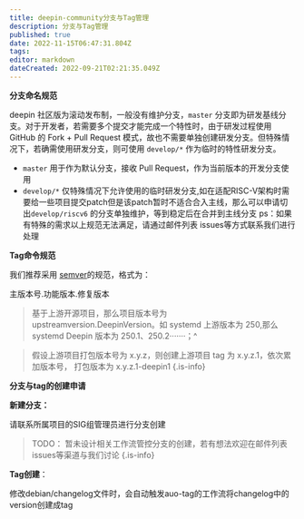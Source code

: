 ```yaml
---
title: deepin-community分支与Tag管理
description: 分支与Tag管理
published: true
date: 2022-11-15T06:47:31.804Z
tags: 
editor: markdown
dateCreated: 2022-09-21T02:21:35.049Z
---
```


**分支命名规范**

deepin 社区版为滚动发布制，一般没有维护分支，`master` 分支即为研发基线分支。对于开发者，若需要多个提交才能完成一个特性时，由于研发过程使用 GitHub 的 Fork + Pull Request 模式，故也不需要单独创建研发分支。但特殊情况下，若确需使用研发分支，则可使用 `develop/*` 作为临时的特性研发分支。


*  `master` 用于作为默认分支，接收 Pull Request，作为当前版本的开发分支使用
*  `develop/*` 仅特殊情况下允许使用的临时研发分支,如在适配RISC-V架构时需要给一些项目提交patch但是该patch暂时不适合合入主线，那么可以申请切出`develop/riscv6` 的分支单独维护，等到稳定后在合并到主线分支
   ps：如果有特殊的需求以上规范无法满足，请通过邮件列表 issues等方式联系我们进行处理

 

**Tag命令规范**

我们推荐采用 [semver](https://semver.org/lang/zh-CN/)的规范，格式为：

主版本号.功能版本.修复版本

> 基于上游开源项目，那么项目版本号为 upstreamversion.DeepinVersion。如 systemd 上游版本为 250,那么 systemd Deepin 版本为 250.1、250.2·······；^

> 假设上游项目打包版本号为 x.y.z，则创建上游项目 tag 为 x.y.z.1，依次累加版本号， 打包版本为 x.y.z.1-deepin1
{.is-info}


**分支与tag的创建申请**

**新建分支：**

请联系所属项目的SIG组管理员进行分支创建

> TODO： 暂未设计相关工作流管控分支的创建，若有想法欢迎在邮件列表 issues等渠道与我们讨论
{.is-info}


**Tag创建**： 

修改debian/changelog文件时，会自动触发auo-tag的工作流将changelog中的version创建成tag

